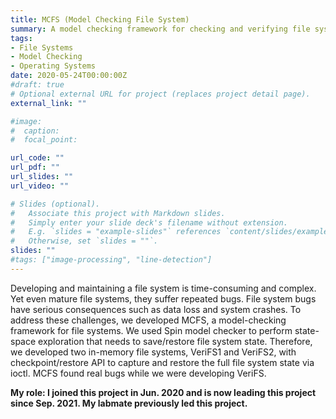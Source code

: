 ```yaml
---
title: MCFS (Model Checking File System)
summary: A model checking framework for checking and verifying file systems
tags:
- File Systems
- Model Checking
- Operating Systems
date: 2020-05-24T00:00:00Z
#draft: true
# Optional external URL for project (replaces project detail page).
external_link: ""

#image:
#  caption:
#  focal_point:

url_code: ""
url_pdf: ""
url_slides: ""
url_video: ""

# Slides (optional).
#   Associate this project with Markdown slides.
#   Simply enter your slide deck's filename without extension.
#   E.g. `slides = "example-slides"` references `content/slides/example-slides.md`.
#   Otherwise, set `slides = ""`.
slides: ""
#tags: ["image-processing", "line-detection"]
---
```

Developing and maintaining a file system is time-consuming and complex. Yet even mature 
file systems, they suffer repeated bugs. File system bugs have serious consequences
such as data loss and system crashes. To address these challenges, we developed MCFS,
a model-checking framework for file systems. We used Spin model checker to perform
state-space exploration that needs to save/restore file system state. Therefore, we
developed two in-memory file systems, VeriFS1 and VeriFS2, with checkpoint/restore
API to capture and restore the full file system state via ioctl. MCFS 
found real bugs while we were developing VeriFS. 

<b>My role: I joined this project in Jun. 2020 and is now leading this project since Sep. 2021. My labmate previously led this project.</b>
